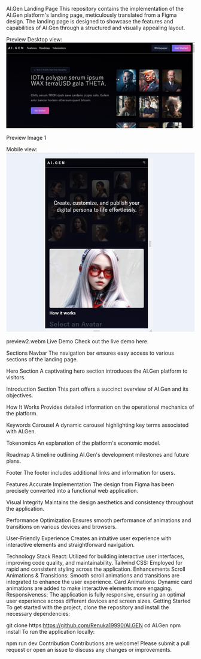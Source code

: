 AI.Gen Landing Page
This repository contains the implementation of the AI.Gen platform's landing page, meticulously translated from a Figma design. The landing page is designed to showcase the features and capabilities of AI.Gen through a structured and visually appealing layout.

Preview
Desktop view:<img src="public/AI.GEN.landing.png"/>

Preview Image 1

Mobile view:<img src="public/mobile.png"/>

 preview2.webm 
Live Demo
Check out the live demo here.

Sections
Navbar
The navigation bar ensures easy access to various sections of the landing page.

Hero Section
A captivating hero section introduces the AI.Gen platform to visitors.

Introduction Section
This part offers a succinct overview of AI.Gen and its objectives.

How It Works
Provides detailed information on the operational mechanics of the platform.

Keywords Carousel
A dynamic carousel highlighting key terms associated with AI.Gen.

Tokenomics
An explanation of the platform's economic model.

Roadmap
A timeline outlining AI.Gen's development milestones and future plans.

Footer
The footer includes additional links and information for users.

Features
Accurate Implementation
The design from Figma has been precisely converted into a functional web application.

Visual Integrity
Maintains the design aesthetics and consistency throughout the application.

Performance Optimization
Ensures smooth performance of animations and transitions on various devices and browsers.

User-Friendly Experience
Creates an intuitive user experience with interactive elements and straightforward navigation.

Technology Stack
React: Utilized for building interactive user interfaces, improving code quality, and maintainability.
Tailwind CSS: Employed for rapid and consistent styling across the application.
Enhancements
Scroll Animations & Transitions: Smooth scroll animations and transitions are integrated to enhance the user experience.
Card Animations: Dynamic card animations are added to make interactive elements more engaging.
Responsiveness: The application is fully responsive, ensuring an optimal user experience across different devices and screen sizes.
Getting Started
To get started with the project, clone the repository and install the necessary dependencies:

git clone https:https://github.com/Renuka19990/AI.GEN
cd AI.Gen
npm install
To run the application locally:

npm run dev
Contribution
Contributions are welcome! Please submit a pull request or open an issue to discuss any changes or improvements.

